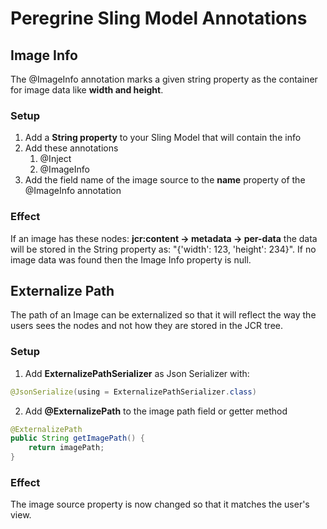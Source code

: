 # Peregrine Sling Model Annotations

## Image Info

The @ImageInfo annotation marks a given string property as the container for image data like
**width and height**.

### Setup

1. Add a **String property** to your Sling Model that will contain the info
2. Add these annotations
    1. @Inject
    2. @ImageInfo
3. Add the field name of the image source to the **name** property of the @ImageInfo annotation

### Effect

If an image has these nodes: **jcr:content -> metadata -> per-data** the data will be stored in the
String property as: "{'width': 123, 'height': 234}".
If no image data was found then the Image Info property is null.

## Externalize Path

The path of an Image can be externalized so that it will reflect the way the users sees the nodes and
not how they are stored in the JCR tree.

### Setup

1. Add **ExternalizePathSerializer** as Json Serializer with:
```java
@JsonSerialize(using = ExternalizePathSerializer.class)
```
2.  Add **@ExternalizePath** to the image path field or getter method
```java
@ExternalizePath
public String getImagePath() {
    return imagePath;
}
```

### Effect

The image source property is now changed so that it matches the user's view.